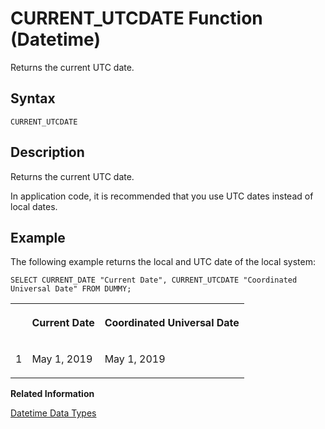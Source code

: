 <!-- loio20dea8e57519101499438ff2eb028eff -->

# CURRENT\_UTCDATE Function \(Datetime\)

Returns the current UTC date.



<a name="loio20dea8e57519101499438ff2eb028eff__sql_function_current_utcdate_1sql_function_current_utcdate_syntax"/>

## Syntax

```
CURRENT_UTCDATE
```



<a name="loio20dea8e57519101499438ff2eb028eff__sql_function_current_utcdate_1sql_function_current_utcdate_description"/>

## Description

Returns the current UTC date.

In application code, it is recommended that you use UTC dates instead of local dates.



<a name="loio20dea8e57519101499438ff2eb028eff__sql_function_current_utcdate_1sql_function_current_utcdate_examples"/>

## Example

The following example returns the local and UTC date of the local system:

```
SELECT CURRENT_DATE "Current Date", CURRENT_UTCDATE "Coordinated Universal Date" FROM DUMMY;
```


<table>
<tr>
<th valign="top">

 



</th>
<th valign="top">

Current Date



</th>
<th valign="top">

Coordinated Universal Date



</th>
</tr>
<tr>
<td valign="top">

1



</td>
<td valign="top">

May 1, 2019



</td>
<td valign="top">

May 1, 2019



</td>
</tr>
</table>

**Related Information**  


[Datetime Data Types](../datetime-data-types-3f81ccc.md "Datetime data types are used to store date and time information.")

